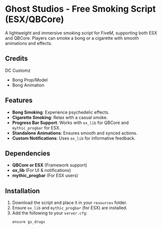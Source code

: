 # Ghost Studios - Free Smoking Script (ESX/QBCore)

A lightweight and immersive smoking script for FiveM, supporting both ESX and QBCore. Players can smoke a bong or a cigarette with smooth animations and effects.

## Credits
DC Customz
- Bong Prop/Model
- Bong Animation

## Features
- **Bong Smoking**: Experience psychedelic effects.
- **Cigarette Smoking**: Relax with a casual smoke.
- **Progress Bar Support**: Works with `ox_lib` for QBCore and `mythic_progbar` for ESX.
- **Standalone Animations**: Ensures smooth and synced actions.
- **Custom Notifications**: Uses `ox_lib` for informative feedback.

## Dependencies
- **QBCore or ESX** (Framework support)
- **ox_lib** (For UI & notifications)
- **mythic_progbar** (For ESX users)

## Installation
1. Download the script and place it in your `resources` folder.
2. Ensure `ox_lib` and `mythic_progbar` (for ESX) are installed.
3. Add the following to your `server.cfg`:
   ```plaintext
   ensure gs_drugs
